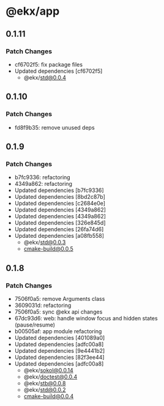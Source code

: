 # @ekx/app

## 0.1.11

### Patch Changes

- cf6702f5: fix package files
- Updated dependencies [cf6702f5]
  - @ekx/std@0.0.4

## 0.1.10

### Patch Changes

- fd8f9b35: remove unused deps

## 0.1.9

### Patch Changes

- b7fc9336: refactoring
- 4349a862: refactoring
- Updated dependencies [b7fc9336]
- Updated dependencies [8bd2c87b]
- Updated dependencies [c2684e0e]
- Updated dependencies [4349a862]
- Updated dependencies [4349a862]
- Updated dependencies [326e845d]
- Updated dependencies [26fa74d6]
- Updated dependencies [a08fb558]
  - @ekx/std@0.0.3
  - cmake-build@0.0.5

## 0.1.8

### Patch Changes

- 7506f0a5: remove Arguments class
- 3609031d: refactoring
- 7506f0a5: sync @ekx api changes
- 67dc93d6: web: handle window focus and hidden states (pause/resume)
- b00505af: app module refactoring
- Updated dependencies [401089a0]
- Updated dependencies [adfc00a8]
- Updated dependencies [9e4441b2]
- Updated dependencies [82f3ee44]
- Updated dependencies [adfc00a8]
  - @ekx/sokol@0.0.14
  - @ekx/doctest@0.0.4
  - @ekx/stb@0.0.8
  - @ekx/std@0.0.2
  - cmake-build@0.0.4

